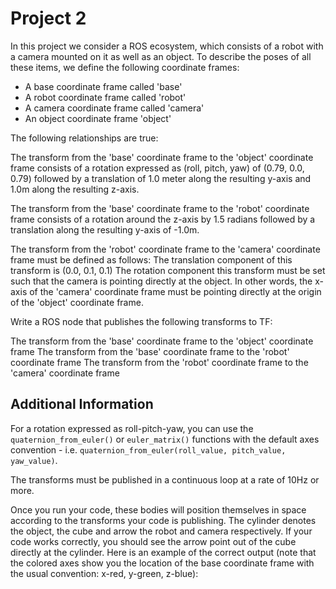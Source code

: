 # Project 2
In this project we consider a ROS ecosystem, which consists of a robot with a camera mounted on it as well as an object. To describe the poses of all these items, we define the following coordinate frames:

* A base coordinate frame called 'base'
* A robot coordinate frame called 'robot'
* A camera coordinate frame called 'camera'
* An object coordinate frame 'object'

The following relationships are true:

The transform from the 'base' coordinate frame to the 'object' coordinate frame consists of a rotation expressed as (roll, pitch, yaw) of (0.79, 0.0, 0.79) followed by a translation of 1.0 meter along the resulting y-axis and 1.0m along the resulting z-axis.

The transform from the 'base' coordinate frame to the 'robot' coordinate frame consists of a rotation around the z-axis by 1.5 radians followed by a translation along the resulting y-axis of -1.0m.

The transform from the 'robot' coordinate frame to the 'camera' coordinate frame must be defined as follows: The translation component of this transform is (0.0, 0.1, 0.1) The rotation component this transform must be set such that the camera is pointing directly at the object. In other words, the x-axis of the 'camera' coordinate frame must be pointing directly at the origin of the 'object' coordinate frame.

Write a ROS node that publishes the following transforms to TF:

The transform from the 'base' coordinate frame to the 'object' coordinate frame
The transform from the 'base' coordinate frame to the 'robot' coordinate frame
The transform from the 'robot' coordinate frame to the 'camera' coordinate frame

## Additional Information

For a rotation expressed as roll-pitch-yaw, you can use the `quaternion_from_euler()` or `euler_matrix()` functions with the default axes convention - i.e. `quaternion_from_euler(roll_value, pitch_value, yaw_value)`.

The transforms must be published in a continuous loop at a rate of 10Hz or more.

Once you run your code, these bodies will position themselves in space according to the transforms your code is publishing. The cylinder denotes the object, the cube and arrow the robot and camera respectively. If your code works correctly, you should see the arrow point out of the cube directly at the cylinder. Here is an example of the correct output (note that the colored axes show you the location of the base coordinate frame with the usual convention: x-red, y-green, z-blue):

